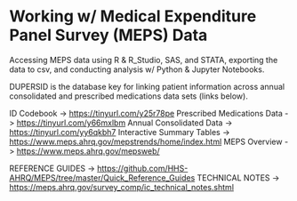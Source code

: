 # Working w/ Medical Expenditure Panel Survey (MEPS) Data 
Accessing MEPS data using R & R_Studio, SAS, and STATA, exporting the data to csv, and conducting analysis w/ Python & Jupyter Notebooks.

DUPERSID is the database key for linking patient information across annual consolidated and prescribed medications data sets (links below).

ID Codebook -> https://tinyurl.com/y25r78pe
Prescribed Medications Data -> https://tinyurl.com/y66mxlbm
Annual Consolidated Data -> https://tinyurl.com/yy6qkbh7
Interactive Summary Tables -> https://www.meps.ahrq.gov/mepstrends/home/index.html
MEPS Overview -> https://www.meps.ahrq.gov/mepsweb/

REFERENCE GUIDES -> https://github.com/HHS-AHRQ/MEPS/tree/master/Quick_Reference_Guides
TECHNICAL NOTES -> https://meps.ahrq.gov/survey_comp/ic_technical_notes.shtml
